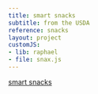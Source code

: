 ```yaml
---
title: smart snacks
subtitle: from the USDA
reference: snacks
layout: project
customJS:
- lib: raphael
- file: snax.js
---
```


<a href="http://www.fns.usda.gov/cnd/governance/legislation/allfoods_infographic.pdf">smart snacks</a>